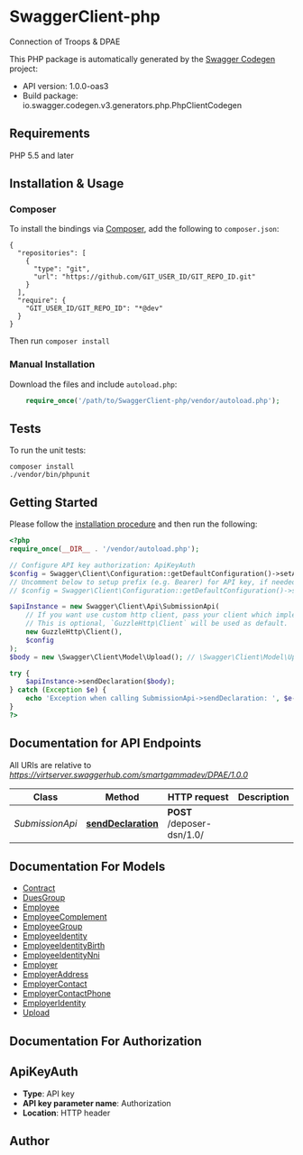 # SwaggerClient-php
Connection of Troops & DPAE

This PHP package is automatically generated by the [Swagger Codegen](https://github.com/swagger-api/swagger-codegen) project:

- API version: 1.0.0-oas3
- Build package: io.swagger.codegen.v3.generators.php.PhpClientCodegen

## Requirements

PHP 5.5 and later

## Installation & Usage
### Composer

To install the bindings via [Composer](http://getcomposer.org/), add the following to `composer.json`:

```
{
  "repositories": [
    {
      "type": "git",
      "url": "https://github.com/GIT_USER_ID/GIT_REPO_ID.git"
    }
  ],
  "require": {
    "GIT_USER_ID/GIT_REPO_ID": "*@dev"
  }
}
```

Then run `composer install`

### Manual Installation

Download the files and include `autoload.php`:

```php
    require_once('/path/to/SwaggerClient-php/vendor/autoload.php');
```

## Tests

To run the unit tests:

```
composer install
./vendor/bin/phpunit
```

## Getting Started

Please follow the [installation procedure](#installation--usage) and then run the following:

```php
<?php
require_once(__DIR__ . '/vendor/autoload.php');

// Configure API key authorization: ApiKeyAuth
$config = Swagger\Client\Configuration::getDefaultConfiguration()->setApiKey('Authorization', 'YOUR_API_KEY');
// Uncomment below to setup prefix (e.g. Bearer) for API key, if needed
// $config = Swagger\Client\Configuration::getDefaultConfiguration()->setApiKeyPrefix('Authorization', 'Bearer');

$apiInstance = new Swagger\Client\Api\SubmissionApi(
    // If you want use custom http client, pass your client which implements `GuzzleHttp\ClientInterface`.
    // This is optional, `GuzzleHttp\Client` will be used as default.
    new GuzzleHttp\Client(),
    $config
);
$body = new \Swagger\Client\Model\Upload(); // \Swagger\Client\Model\Upload | 

try {
    $apiInstance->sendDeclaration($body);
} catch (Exception $e) {
    echo 'Exception when calling SubmissionApi->sendDeclaration: ', $e->getMessage(), PHP_EOL;
}
?>
```

## Documentation for API Endpoints

All URIs are relative to *https://virtserver.swaggerhub.com/smartgammadev/DPAE/1.0.0*

Class | Method | HTTP request | Description
------------ | ------------- | ------------- | -------------
*SubmissionApi* | [**sendDeclaration**](docs/Api/SubmissionApi.md#senddeclaration) | **POST** /deposer-dsn/1.0/ | 

## Documentation For Models

 - [Contract](docs/Model/Contract.md)
 - [DuesGroup](docs/Model/DuesGroup.md)
 - [Employee](docs/Model/Employee.md)
 - [EmployeeComplement](docs/Model/EmployeeComplement.md)
 - [EmployeeGroup](docs/Model/EmployeeGroup.md)
 - [EmployeeIdentity](docs/Model/EmployeeIdentity.md)
 - [EmployeeIdentityBirth](docs/Model/EmployeeIdentityBirth.md)
 - [EmployeeIdentityNni](docs/Model/EmployeeIdentityNni.md)
 - [Employer](docs/Model/Employer.md)
 - [EmployerAddress](docs/Model/EmployerAddress.md)
 - [EmployerContact](docs/Model/EmployerContact.md)
 - [EmployerContactPhone](docs/Model/EmployerContactPhone.md)
 - [EmployerIdentity](docs/Model/EmployerIdentity.md)
 - [Upload](docs/Model/Upload.md)

## Documentation For Authorization


## ApiKeyAuth

- **Type**: API key
- **API key parameter name**: Authorization
- **Location**: HTTP header


## Author



